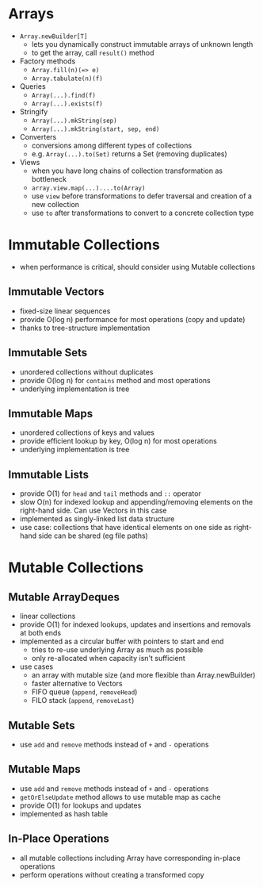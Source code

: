 # Arrays
* `Array.newBuilder[T]`
  * lets you dynamically construct immutable arrays of unknown length
  * to get the array, call `result()` method
* Factory methods
  * `Array.fill(n)(=> e)`
  * `Array.tabulate(n)(f)`
* Queries
  * `Array(...).find(f)`
  * `Array(...).exists(f)`
* Stringify
  * `Array(...).mkString(sep)`
  * `Array(...).mkString(start, sep, end)`
* Converters
  * conversions among different types of collections
  * e.g. `Array(...).to(Set)` returns a Set (removing duplicates)
* Views
  * when you have long chains of collection transformation as bottleneck
  * `array.view.map(...)....to(Array)`
  * use `view` before transformations to defer traversal and creation of a new collection
  * use `to` after transformations to convert to a concrete collection type

# Immutable Collections
* when performance is critical, should consider using Mutable collections
## Immutable Vectors
* fixed-size linear sequences
* provide O(log n) performance for most operations (copy and update)
* thanks to tree-structure implementation
## Immutable Sets
* unordered collections without duplicates
* provide O(log n) for `contains` method and most operations
* underlying implementation is tree
## Immutable Maps
* unordered collections of keys and values
* provide efficient lookup by key, O(log n) for most operations
* underlying implementation is tree
## Immutable Lists
* provide O(1) for `head` and `tail` methods and `::` operator
* slow O(n) for indexed lookup and appending/removing elements on the right-hand side. Can use Vectors in this case
* implemented as singly-linked list data structure
* use case: collections that have identical elements on one side as right-hand side can be shared (eg file paths)

# Mutable Collections
## Mutable ArrayDeques
* linear collections
* provide O(1) for indexed lookups, updates and insertions and removals at both ends
* implemented as a circular buffer with pointers to start and end
  * tries to re-use underlying Array as much as possible
  * only re-allocated when capacity isn't sufficient
* use cases
  * an array with mutable size (and more flexible than Array.newBuilder)
  * faster alternative to Vectors
  * FIFO queue (`append`, `removeHead`)
  * FILO stack (`append`, `removeLast`)
## Mutable Sets
* use `add` and `remove` methods instead of `+` and `-` operations
## Mutable Maps
* use `add` and `remove` methods instead of `+` and `-` operations
* `getOrElseUpdate` method allows to use mutable map as cache
* provide O(1) for lookups and updates
* implemented as hash table
## In-Place Operations
* all mutable collections including Array have corresponding in-place operations
* perform operations without creating a transformed copy
